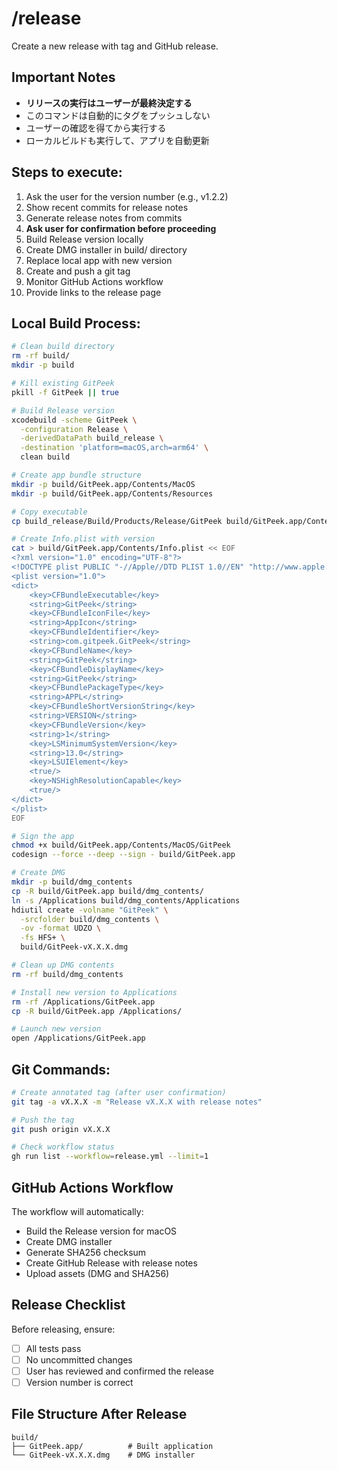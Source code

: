 # /release

Create a new release with tag and GitHub release.

## Important Notes

- **リリースの実行はユーザーが最終決定する**
- このコマンドは自動的にタグをプッシュしない
- ユーザーの確認を得てから実行する
- ローカルビルドも実行して、アプリを自動更新

## Steps to execute:

1. Ask the user for the version number (e.g., v1.2.2)
2. Show recent commits for release notes
3. Generate release notes from commits
4. **Ask user for confirmation before proceeding**
5. Build Release version locally
6. Create DMG installer in build/ directory
7. Replace local app with new version
8. Create and push a git tag
9. Monitor GitHub Actions workflow
10. Provide links to the release page

## Local Build Process:

```bash
# Clean build directory
rm -rf build/
mkdir -p build

# Kill existing GitPeek
pkill -f GitPeek || true

# Build Release version
xcodebuild -scheme GitPeek \
  -configuration Release \
  -derivedDataPath build_release \
  -destination 'platform=macOS,arch=arm64' \
  clean build

# Create app bundle structure
mkdir -p build/GitPeek.app/Contents/MacOS
mkdir -p build/GitPeek.app/Contents/Resources

# Copy executable
cp build_release/Build/Products/Release/GitPeek build/GitPeek.app/Contents/MacOS/

# Create Info.plist with version
cat > build/GitPeek.app/Contents/Info.plist << EOF
<?xml version="1.0" encoding="UTF-8"?>
<!DOCTYPE plist PUBLIC "-//Apple//DTD PLIST 1.0//EN" "http://www.apple.com/DTDs/PropertyList-1.0.dtd">
<plist version="1.0">
<dict>
    <key>CFBundleExecutable</key>
    <string>GitPeek</string>
    <key>CFBundleIconFile</key>
    <string>AppIcon</string>
    <key>CFBundleIdentifier</key>
    <string>com.gitpeek.GitPeek</string>
    <key>CFBundleName</key>
    <string>GitPeek</string>
    <key>CFBundleDisplayName</key>
    <string>GitPeek</string>
    <key>CFBundlePackageType</key>
    <string>APPL</string>
    <key>CFBundleShortVersionString</key>
    <string>VERSION</string>
    <key>CFBundleVersion</key>
    <string>1</string>
    <key>LSMinimumSystemVersion</key>
    <string>13.0</string>
    <key>LSUIElement</key>
    <true/>
    <key>NSHighResolutionCapable</key>
    <true/>
</dict>
</plist>
EOF

# Sign the app
chmod +x build/GitPeek.app/Contents/MacOS/GitPeek
codesign --force --deep --sign - build/GitPeek.app

# Create DMG
mkdir -p build/dmg_contents
cp -R build/GitPeek.app build/dmg_contents/
ln -s /Applications build/dmg_contents/Applications
hdiutil create -volname "GitPeek" \
  -srcfolder build/dmg_contents \
  -ov -format UDZO \
  -fs HFS+ \
  build/GitPeek-vX.X.X.dmg

# Clean up DMG contents
rm -rf build/dmg_contents

# Install new version to Applications
rm -rf /Applications/GitPeek.app
cp -R build/GitPeek.app /Applications/

# Launch new version
open /Applications/GitPeek.app
```

## Git Commands:

```bash
# Create annotated tag (after user confirmation)
git tag -a vX.X.X -m "Release vX.X.X with release notes"

# Push the tag
git push origin vX.X.X

# Check workflow status
gh run list --workflow=release.yml --limit=1
```

## GitHub Actions Workflow

The workflow will automatically:
- Build the Release version for macOS
- Create DMG installer
- Generate SHA256 checksum
- Create GitHub Release with release notes
- Upload assets (DMG and SHA256)

## Release Checklist

Before releasing, ensure:
- [ ] All tests pass
- [ ] No uncommitted changes
- [ ] User has reviewed and confirmed the release
- [ ] Version number is correct

## File Structure After Release

```
build/
├── GitPeek.app/          # Built application
└── GitPeek-vX.X.X.dmg    # DMG installer
```